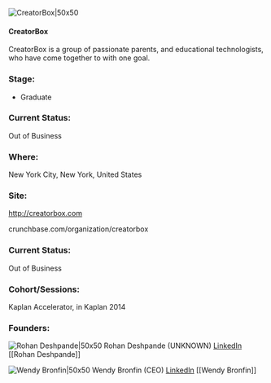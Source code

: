 

![CreatorBox|50x50](https://apimg.techstars.com/connect/images/image_files/53ecf8cd6745166ab4000003/original/creatorbox.png)

#### CreatorBox
CreatorBox is a group of passionate parents, and educational technologists, who have come together to with one goal.

### Stage: 
 - Graduate 

### Current Status: 
Out of Business

### Where:
New York City, New York, United States

### Site:
http://creatorbox.com



crunchbase.com/organization/creatorbox

### Current Status: 
Out of Business

### Cohort/Sessions: 
Kaplan Accelerator, in Kaplan 2014

### Founders: 

![Rohan Deshpande|50x50]() Rohan Deshpande (UNKNOWN) [LinkedIn](https://linkedin.com/in/rdeshpande1) [[Rohan Deshpande]]

![Wendy Bronfin|50x50](https://www.f6s.com/static-resource/images/profile-placeholder-user.jpg) Wendy Bronfin (CEO) [LinkedIn](https://linkedin.com/in/wendybronfininnovates) [[Wendy Bronfin]]


